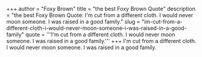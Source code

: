 +++
author = "Foxy Brown"
title = "the best Foxy Brown Quote"
description = "the best Foxy Brown Quote: I'm cut from a different cloth. I would never moon someone. I was raised in a good family."
slug = "im-cut-from-a-different-cloth-i-would-never-moon-someone-i-was-raised-in-a-good-family"
quote = '''I'm cut from a different cloth. I would never moon someone. I was raised in a good family.'''
+++
I'm cut from a different cloth. I would never moon someone. I was raised in a good family.
